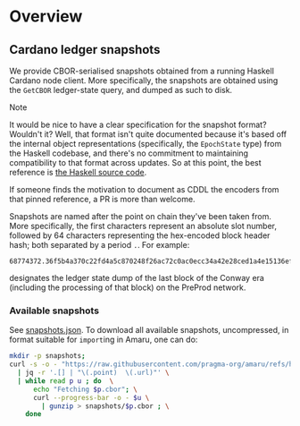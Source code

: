 # Overview

## Cardano ledger snapshots

We provide CBOR-serialised snapshots obtained from a running Haskell Cardano node client. More specifically, the snapshots are obtained using the `GetCBOR` ledger-state query, and dumped as such to disk.

> [!NOTE]
> It would be nice to have a clear specification for the snapshot format? Wouldn't it? Well, that format isn't quite documented because it's based off the internal object representations (specifically, the `EpochState` type) from the Haskell codebase, and there's no commitment to maintaining compatibility to that format across updates. So at this point, the best reference is [the Haskell source code](https://github.com/IntersectMBO/cardano-ledger/blob/33e90ea03447b44a389985ca2b158568e5f4ad65/eras/shelley/impl/src/Cardano/Ledger/Shelley/LedgerState/Types.hs#L121-L131).
>
> If someone finds the motivation to document as CDDL the encoders from that pinned reference, a PR is more than welcome.

Snapshots are named after the point on chain they've been taken from. More specifically, the first characters represent an absolute slot number, followed by 64 characters representing the hex-encoded block header hash; both separated by a period `.`. For example:

```
68774372.36f5b4a370c22fd4a5c870248f26ac72c0ac0ecc34a42e28ced1a4e15136efa4.cbor
```

designates the ledger state dump of the last block of the Conway era (including the processing of that block) on the PreProd network.


### Available snapshots

See [snapshots.json](snapshots.json). To download all available snapshots, uncompressed, in format suitable for `import`ing in Amaru, one can do:

```.bash
mkdir -p snapshots;
curl -s -o - "https://raw.githubusercontent.com/pragma-org/amaru/refs/heads/main/data/snapshots.json" \
  | jq -r '.[] | "\(.point)  \(.url)"' \
  | while read p u ; do  \
      echo "Fetching $p.cbor"; \
      curl --progress-bar -o - $u \
        | gunzip > snapshots/$p.cbor ; \
    done
```
